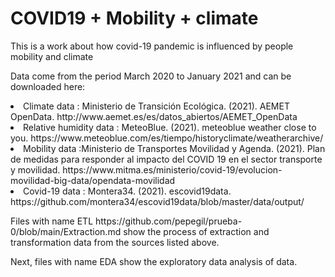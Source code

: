 # COVID19 + Mobility + climate


<p>This is a work about how covid-19 pandemic is  influenced by people mobility and climate</p>


<p>Data come from the period March 2020 to January 2021 and can be downloaded here:</p>

  <li> Climate data : Ministerio de Transición Ecológica. (2021). AEMET OpenData. http://www.aemet.es/es/datos_abiertos/AEMET_OpenData </li>
  <li> Relative humidity data : MeteoBlue. (2021). meteoblue weather close to you. https://www.meteoblue.com/es/tiempo/historyclimate/weatherarchive/ </li>
  <li>Mobility data :Ministerio de Transportes Movilidad y Agenda. (2021). Plan de medidas para responder al impacto del COVID 19 en el sector transporte y movilidad. https://www.mitma.es/ministerio/covid-19/evolucion-movilidad-big-data/opendata-movilidad </li>
  <li> Covid-19 data :   Montera34. (2021). escovid19data. https://github.com/montera34/escovid19data/blob/master/data/output/</li>

<p></p>

<p>Files with name ETL https://github.com/pepegil/prueba-0/blob/main/Extraction.md show the process of extraction and transformation data from the sources listed above.      </p>




<p>Next, files with name EDA show the exploratory data analysis of data.    </p>
  
